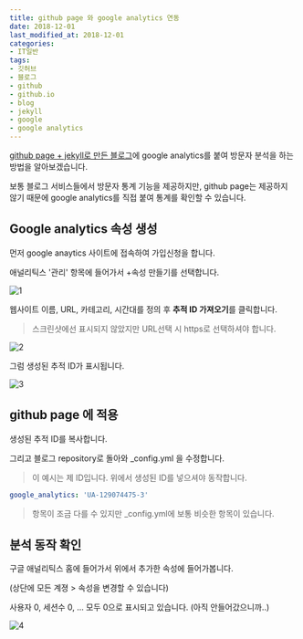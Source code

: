 ```yaml
---
title: github page 와 google analytics 연동
date: 2018-12-01
last_modified_at: 2018-12-01
categories:
- IT일반
tags:
- 깃허브
- 블로그
- github
- github.io
- blog
- jekyll
- google
- google analytics
---
```


[github page + jekyll로 만든 블로그](https://inasie.github.io/it일반/github-blog-만들기)에 google analytics를 붙여 방문자 분석을 하는 방법을 알아보겠습니다.

보통 블로그 서비스들에서 방문자 통계 기능을 제공하지만, github page는 제공하지 않기 때문에 google analytics를 직접 붙여 통계를 확인할 수 있습니다.

## Google analytics 속성 생성

먼저 google anaytics 사이트에 접속하여 가입신청을 합니다.

애널리틱스 '관리' 항목에 들어가서 +속성 만들기를 선택합니다.

![1](https://inasie.github.io/images/2018-12-01-1/1.png)

웹사이트 이름, URL, 카테고리, 시간대를 정의 후 **추적 ID 가져오기**를 클릭합니다.

> 스크린샷에선 표시되지 않았지만 URL선택 시 https로 선택하셔야 합니다.

![2](https://inasie.github.io/images/2018-12-01-1/2.png)

그럼 생성된 추적 ID가 표시됩니다.

![3](https://inasie.github.io/images/2018-12-01-1/3.png)

## github page 에 적용

생성된 추적 ID를 복사합니다.

그리고 블로그 repository로 돌아와 _config.yml 을 수정합니다.

> 이 예시는 제 ID입니다. 위에서 생성된 ID를 넣으셔야 동작합니다.

```yml
google_analytics: 'UA-129074475-3'
```

> 항목이 조금 다를 수 있지만 _config.yml에 보통 비슷한 항목이 있습니다.

## 분석 동작 확인

구글 애널리틱스 홈에 들어가서 위에서 추가한 속성에 들어가봅니다.

(상단에 모든 계졍 > 속성을 변경할 수 있습니다)

사용자 0, 세션수 0, ... 모두 0으로 표시되고 있습니다. (아직 안들어갔으니까..)

![4](https://inasie.github.io/images/2018-12-01-1/4.png)



